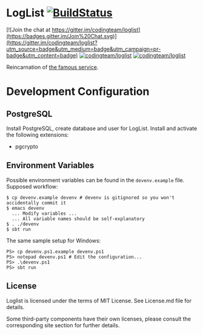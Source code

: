 # LogList [![BuildStatus](https://travis-ci.org/codingteam/loglist.png?branch=master)](https://travis-ci.org/codingteam/loglist)

[![Join the chat at https://gitter.im/codingteam/loglist](https://badges.gitter.im/Join%20Chat.svg)](https://gitter.im/codingteam/loglist?utm_source=badge&utm_medium=badge&utm_campaign=pr-badge&utm_content=badge) [![codingteam/loglist](http://issuestats.com/github/codingteam/loglist/badge/pr?style=flat-square)](http://www.issuestats.com/github/codingteam/loglist) [![codingteam/loglist](http://issuestats.com/github/codingteam/loglist/badge/issue?style=flat-square)](http://www.issuestats.com/github/codingteam/loglist)

Reincarnation of [the famous service](http://www.loglist.net/).

# Development Configuration #

## PostgreSQL ##

Install PostgreSQL, create database and user for LogList. Install and
activate the following extensions:

* pgcrypto

## Environment Variables ##

Possible environment variables can be found in the `devenv.example`
file. Supposed workflow:

    $ cp devenv.example devenv # devenv is gitignored so you won't accidentally commit it 
    $ emacs devenv
      ... Modify variables ...
      ... All variable names should be self-explanatory
    $ . ./devenv
    $ sbt run

The same sample setup for Windows:

    PS> cp devenv.ps1.example devenv.ps1
    PS> notepad devenv.ps1 # Edit the configuration...
    PS> .\devenv.ps1
    PS> sbt run

## License

Loglist is licensed under the terms of MIT License. See License.md file for
details.

Some third-party components have their own licenses, please consult the
corresponding site section for further details.

